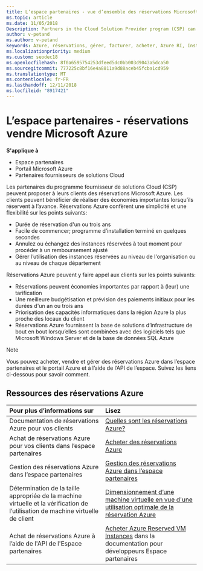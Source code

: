 ```yaml
---
title: L’espace partenaires - vue d’ensemble des réservations Microsoft Azure | L’espace partenaires
ms.topic: article
ms.date: 11/05/2018
Description: Partners in the Cloud Solution Provider program (CSP) can offer their customers Microsoft Azure reservations.
author: v-petand
ms.author: v-petand
keywords: Azure, réservations, gérer, facturer, acheter, Azure RI, Instances réservées Azure
ms.localizationpriority: medium
ms.custom: seodec18
ms.openlocfilehash: 8f0a6595754253dfeed5dc0bb003d9043a5dca50
ms.sourcegitcommit: 777225c8bf16e4a8811a9d88aceb45fcba1cd959
ms.translationtype: MT
ms.contentlocale: fr-FR
ms.lasthandoff: 12/11/2018
ms.locfileid: "8917421"
---
```

# <a name="partner-center---sell-microsoft-azure-reservations"></a>L’espace partenaires - réservations vendre Microsoft Azure

<!--Maggie, 12/7/18 - Added "Partner Center" to metadata title and H1 title as per Catherine Watson in bug #19868631-->

**S'applique à**

- Espace partenaires
- Portail Microsoft Azure
- Partenaires fournisseurs de solutions Cloud

Les partenaires du programme fournisseur de solutions Cloud (CSP) peuvent proposer à leurs clients des réservations Microsoft Azure. Les clients peuvent bénéficier de réaliser des économies importantes lorsqu’ils réservent à l’avance. Réservations Azure confèrent une simplicité et une flexibilité sur les points suivants:

- Durée de réservation d'un ou trois ans
- Facile de commencer; programme d’installation terminé en quelques secondes
- Annulez ou échangez des instances réservées à tout moment pour procéder à un remboursement ajusté
- Gérer l’utilisation des instances réservées au niveau de l'organisation ou au niveau de chaque département 

Réservations Azure peuvent y faire appel aux clients sur les points suivants:

- Réservations peuvent économies importantes par rapport à (leur) une tarification
- Une meilleure budgétisation et prévision des paiements initiaux pour les durées d'un an ou trois ans
- Priorisation des capacités informatiques dans la région Azure la plus proche des locaux du client
- Réservations Azure fournissent la base de solutions d’infrastructure de bout en bout lorsqu’elles sont combinées avec des logiciels tels que Microsoft Windows Server et de la base de données SQL Azure

>[!NOTE]
> Vous pouvez acheter, vendre et gérer des réservations Azure dans l’espace partenaires et le portail Azure et à l’aide de l’API de l’espace. Suivez les liens ci-dessous pour savoir comment.

## <a name="azure-reservations-resources"></a>Ressources des réservations Azure

|**Pour plus d’informations sur**   |**Lisez**    |
|:-----------------------------|:-----------------|
| Documentation de réservations Azure pour vos clients | [Quelles sont les réservations Azure?](https://docs.microsoft.com/azure/billing/billing-save-compute-costs-reservations)
|Achat de réservations Azure pour vos clients dans l’espace partenaires   |[Acheter des réservations Azure](azure-reservations-buying.md)
|Gestion des réservations Azure dans l’espace partenaires | [Gestion des réservations Azure dans l’espace partenaires](azure-reservations-manage.md)
|Détermination de la taille appropriée de la machine virtuelle et la vérification de l’utilisation de machine virtuelle de client   |[Dimensionnement d’une machine virtuelle en vue d'une utilisation optimale de la réservation Azure](azure-usage.md)   |
|Achat de réservations Azure à l’aide de l'API de l'Espace partenaires | [Acheter Azure Reserved VM Instances](https://docs.microsoft.com/partner-center/develop/purchase-azure-reservations) dans la documentation pour développeurs Espace partenaires